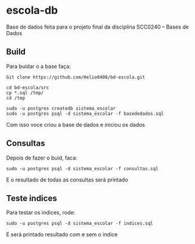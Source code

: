 # escola-db
Base de dados feita para o projeto final da disciplina SCC0240 – Bases de Dados

## Build
Para buidar o a base faça:

```
Git clone https://github.com/Helio0408/bd-escola.git

cd bd-escola/src
cp *.sql /tmp/
cd /tmp

sudo -u postgres createdb sistema_escolar
sudo -u postgres psql -d sistema_escolar -f basededados.sql
```
Com isso voce criou a base de dados e iniciou os dados

## Consultas
Depois de fazer o buid, faca:
```
sudo -u postgres psql -d sistema_escolar -f consultas.sql
```
E o resultado de todas as consultas será printado

## Teste indices
Para testar os indices, rode:
```
sudo -u postgres psql -d sistema_escolar -f indices.sql
```
E será printado resultado com e sem o indice

